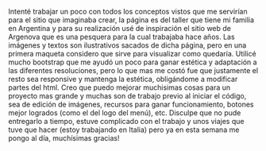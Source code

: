 Intenté trabajar un poco con todos los conceptos vistos que me servirían para el sitio que imaginaba crear, la página es del taller que tiene mi familia en Argentina y para su realización usé de inspiración el sitio web de Argenova que es una pesquera para la cual trabajaba hace años. Las imágenes y textos son ilustrativos sacados de dicha página, pero en una primera maqueta considero que sirve para visualizar como quedaría. 
Utilicé mucho bootstrap que me ayudó un poco para ganar estética y adaptación a las diferentes resoluciones, pero lo que mas me costó fue que justamente el resto sea responsive y mantenga la estética, obligándome a modificar partes del html. 
Creo que puedo mejorar muchisimas cosas para un proyecto mas grande y muchas son de trabajo previo al iniciar el código, sea de edición de imágenes, recursos para ganar funcionamiento, botones mejor logrados (como el del logo del menú), etc. Disculpe que no pude entregarlo a tiempo, estuve complicado con el trabajo y unos viajes que tuve que hacer (estoy trabajando en Italia) pero ya en esta semana me pongo al día, muchísimas gracias!